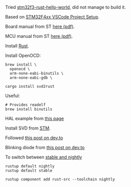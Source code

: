 Tried [stm32f3-rust-hello-world][ref1], did not manage to build it.

Based on [STM32F4xx VSCode Project Setup][ref2].

Board manual from ST [here (pdf)](https://www.st.com/en/evaluation-tools/nucleo-f401re.html#documentation).

MCU manual from ST [here (pdf)](https://www.st.com/en/microcontrollers-microprocessors/stm32f401re.html#documentation).


Install [Rust][ref_rust].

Install OpenOCD:

```
brew install \
  openocd \
  arm-none-eabi-binutils \
  arm-none-eabi-gdb \
```

```
cargo install svd2rust
```

Useful:

```
# Provides readelf
brew install binutils
```

HAL example from [this page](https://github.com/stm32-rs/stm32f4xx-hal?tab=readme-ov-file)

Install SVD from [STM](https://www.st.com/content/st_com/en/search.html#q=svd-t=resources-page=1).

Followed [this post on dev.to](https://dev.to/theembeddedrustacean/stm32f4-embedded-rust-at-the-pac-svd2rust-457d)

Blinking diode from [this post on
dev.to](https://dev.to/theembeddedrustacean/stm32f4-embedded-rust-at-the-pac-gpio-control-20h4)


[ref1]:https://github.com/phreaknik/stm32f3-rust-hello-world
[ref2]:https://apollolabs.notion.site/STM32F4xx-VSCode-Project-Setup-3cdea2ce79f34a08a1a7e3f987e992a7
[ref_rust]:https://www.rust-lang.org/tools/install
[ref_xargo]:https://github.com/japaric/xargo

To switch between [stable and nightly][ref_stable]

```
rustup default nightly
rustup default stable
```

[ref_stable]:https://users.rust-lang.org/t/how-to-switch-between-rust-stable-version-and-nightly-verison-in-vscode/61429

```
rustup component add rust-src --toolchain nightly
```
